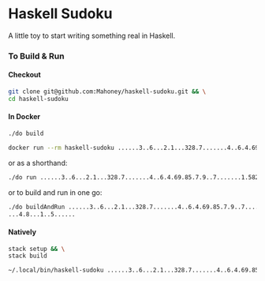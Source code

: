 # Haskell Sudoku

A little toy to start writing something real in Haskell.

### To Build & Run
#### Checkout
```bash
git clone git@github.com:Mahoney/haskell-sudoku.git && \
cd haskell-sudoku
```
#### In Docker
```bash
./do build
```
```bash
docker run --rm haskell-sudoku ......3..6...2.1...328.7.......4..6.4.69.85.7.9..7.......1.582...4.8...1..5......
```
or as a shorthand:
```bash
./do run ......3..6...2.1...328.7.......4..6.4.69.85.7.9..7.......1.582...4.8...1..5......
```
or to build and run in one go:
```bash
./do buildAndRun ......3..6...2.1...328.7.......4..6.4.69.85.7.9..7.......1.582
...4.8...1..5......
```
#### Natively
```bash
stack setup && \
stack build

~/.local/bin/haskell-sudoku ......3..6...2.1...328.7.......4..6.4.69.85.7.9..7.......1.582...4.8...1..5......
```
